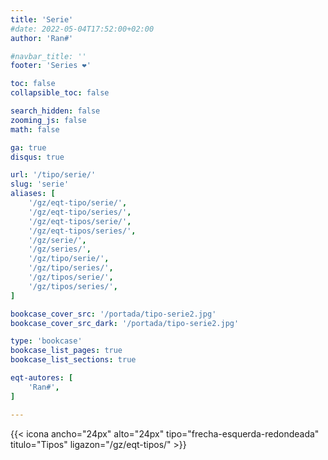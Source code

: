 ```yaml
---
title: 'Serie'
#date: 2022-05-04T17:52:00+02:00
author: 'Ran#'

#navbar_title: ''
footer: 'Series ❤️'

toc: false
collapsible_toc: false

search_hidden: false
zooming_js: false
math: false

ga: true
disqus: true

url: '/tipo/serie/'
slug: 'serie'
aliases: [
    '/gz/eqt-tipo/serie/',
    '/gz/eqt-tipo/series/',
    '/gz/eqt-tipos/serie/',
    '/gz/eqt-tipos/series/',
    '/gz/serie/',
    '/gz/series/',
    '/gz/tipo/serie/',
    '/gz/tipo/series/',
    '/gz/tipos/serie/',
    '/gz/tipos/series/',
]

bookcase_cover_src: '/portada/tipo-serie2.jpg'
bookcase_cover_src_dark: '/portada/tipo-serie2.jpg'

type: 'bookcase'
bookcase_list_pages: true
bookcase_list_sections: true

eqt-autores: [
    'Ran#',
]

---
```


{{< icona ancho="24px" alto="24px" tipo="frecha-esquerda-redondeada" titulo="Tipos" ligazon="/gz/eqt-tipos/" >}}
